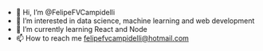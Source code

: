 - 👋 Hi, I’m @FelipeFVCampidelli
- 👀 I’m interested in data science, machine learning and web development
- 🌱 I’m currently learning React and Node
- 📫 How to reach me felipefvcampidelli@hotmail.com

<!---
FelipeFVCampidelli/FelipeFVCampidelli is a ✨ special ✨ repository because its `README.md` (this file) appears on your GitHub profile.
You can click the Preview link to take a look at your changes.
--->
